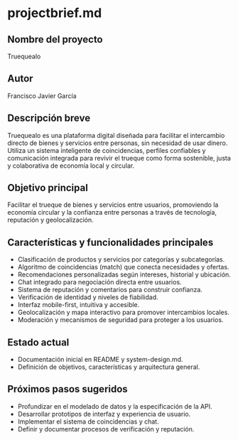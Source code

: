 # projectbrief.md

## Nombre del proyecto

Truequealo

## Autor

Francisco Javier García

## Descripción breve

Truequealo es una plataforma digital diseñada para facilitar el intercambio directo de bienes y servicios entre personas, sin necesidad de usar dinero. Utiliza un sistema inteligente de coincidencias, perfiles confiables y comunicación integrada para revivir el trueque como forma sostenible, justa y colaborativa de economía local y circular.

## Objetivo principal

Facilitar el trueque de bienes y servicios entre usuarios, promoviendo la economía circular y la confianza entre personas a través de tecnología, reputación y geolocalización.

## Características y funcionalidades principales

- Clasificación de productos y servicios por categorías y subcategorías.
- Algoritmo de coincidencias (match) que conecta necesidades y ofertas.
- Recomendaciones personalizadas según intereses, historial y ubicación.
- Chat integrado para negociación directa entre usuarios.
- Sistema de reputación y comentarios para construir confianza.
- Verificación de identidad y niveles de fiabilidad.
- Interfaz mobile-first, intuitiva y accesible.
- Geolocalización y mapa interactivo para promover intercambios locales.
- Moderación y mecanismos de seguridad para proteger a los usuarios.

## Estado actual

- Documentación inicial en README y system-design.md.
- Definición de objetivos, características y arquitectura general.

## Próximos pasos sugeridos

- Profundizar en el modelado de datos y la especificación de la API.
- Desarrollar prototipos de interfaz y experiencia de usuario.
- Implementar el sistema de coincidencias y chat.
- Definir y documentar procesos de verificación y reputación.
